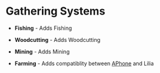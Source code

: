 # Gathering Systems

- **Fishing** - Adds Fishing

- **Woodcutting** - Adds Woodcutting

- **Mining** - Adds Mining

- **Farming** - Adds compatiblity between [APhone](https://www.gmodstore.com/market/view/aphone-a-feature-rich-phone) and Lilia
